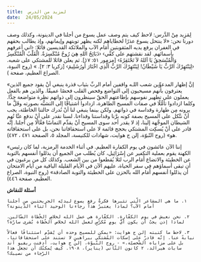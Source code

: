 ```yaml
---
title:  لمزيد من الدرس
date:  24/05/2024
---
```


لِمَزِيد مِنْ الدَّرس: لاحظ كيف يتم وصف عمل يسوع من أجلنا في الدينونة، وكذلك وصف دورنا نحن: «لا ينتحل يسوع عذرًا لخطاياهم لكنه يظهر توبتهم وإيمانهم، وإذ يطالب بحقهم في الغفران يرفع يديه المثقوبتين أَمَام الآب والملائكة القديسين قائلا: ‹اني أعرفهم بأسمائهم. لقد نقشتهم على كفَّي› ‹ذَبَائِحُ اللهِ هِيَ رُوحٌ مُنْكَسِرَةٌ. الْقَلْبُ الْمُنْكَسِرُ وَالْمُنْسَحِقُ يَا اَللهُ لاَ تَحْتَقِرُهُ› [مزمور ٥١: ١٧]. ثم يعلن قائلا للمشتكي على شعبه. ‹لِيَنْتَهِرْكَ الرَّبُّ يَا شَيْطَانُ! لِيَنْتَهِرْكَ الرَّبُّ الَّذِي اخْتَارَ أُورُشَلِيمَ› [زكريا ٣: ٢]. » (روح النبوة، الصراع العظيم، صفحة ).

«إنَّ إظهار المدعوِّين شعب اللـه واقفين أمام الربِّ بثياب قذرة ينبغي أنْ يقود جميع الذين يعترفون بأنهم مسيحيون إلى التواضع وفحص القلب فحصًا عميقًا. والذين هم بالفعل يعملون على تطهير نفوسهم بإطاعتهم الحقّ سينظرون إلى ذواتهم نظرة متواضعة جدًّا. وكلما ازدادوا تأمُّلًا في صفات المسيح الطاهرة، ازدادوا اشتياقًا إلى التشبُّه بصورته وقَلَّ ما يرونه مِن طهارة وقداسة في ذواتهم. ولكن بينما ينبغي لنا أنْ نُدرك حالتنا الخاطئة، يجب أنْ نتَّكل على المسيح بصفة كونه برَّنا وقداستنا وفداءنا. لسنا نقدر على أنْ ندفع عنَّا تُهم الشيطان الموجَّهة إلينا، إذ لا يقدر أحد سوى المسيح أنْ يقدِّم التماسًا فعَّالًا مِن أجلنا. إنَّه قادر على أنْ يُسكِت المشتكي بحجج قائمة لا على استحقاقاتنا نحن، بل على استحقاقاته هو» (روح النّبوّة، إلن ج هوايت، شهادات للكنيسة، المجلد ٥، الصفحة ٤٧١ ، ٤٧٢).

«إننا الآن عائشون في يوم الكفارة العظيم. في أثناء الخدمة الرمزية، لما كان رئيس الكهنة يقوم بعملية التكفير عن إِسْرَائِيل، كان يُطلب من الجميع أن يذللوا أنفسهم بالتوبة عن الخطيئة والاتضاع أَمَام الرب لئلا يُقطعوا من بين الشعب. وكذلك كل من يرغبون في أن تبقى أسماؤهم في سفر الحياة، عليهم الآن في الأيام القليلة الباقية من أيام الامتحان أن يذللوا أنفسهم أَمَام الله بالحزن على الخطيئة والتوبة الصادقة» (روح النبوة، الصراع العظيم، صفحة ٤٤٦).

**أسئلة للنقاش**

`١. ما هي المشاعر الّتي تثيرها فكرةُ رفعِ يسوع ليديّه الجريحتينِ من أجلنا أمام الآب؟ لماذا يعتبرُ هذا رجاءنا الوحيد أثناء الدّينونة؟`

`٢. نحن نعيش في يوم الكفّارة. الكفّارة هي عمل الله لخلاصِ الخُطاة الضّالين. لماذا إذن يجبُ أن يكون أيُّ يومٍ مُكرّسٍ لعمل الله لخلاص الخُطاة بُشرى سارّة؟`

`٣. لاحظ ما كتبته إلن ج هوايت: «يمكن للمسيح وحده أن يُقدِّم استئنافًا فعالاً نيابةً عنا. إنّه قادرٌ على إسكات المُشتكي ببراهينٍ لا تستند على استحقاقاتنا، بل على مزاياه الشّخصيّة.» - روح النّبوّة، إلن ج هوايت، أدفنت ريفيو آند ساباث هيرالد، ٢ كانون الثّاني (يناير)، ١٩٠٨. كيف يُمكنُك أن تجعل هذا الرّجاء من نصيبك؟`